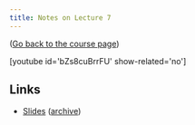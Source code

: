 ```yaml
---
title: Notes on Lecture 7
---
```


([Go back to the course page](/classes/parp/index.html))

[youtube id='bZs8cuBrrFU' show-related='no']

## Links

* [Slides](https://people.eecs.berkeley.edu/~demmel/cs267_Spr16/Lectures/lecture07_distmem_jwd16_4pp.pdf) ([archive](http://web.archive.org/save/_embed/https://people.eecs.berkeley.edu/~demmel/cs267_Spr16/Lectures/lecture07_distmem_jwd16_4pp.pdf))
